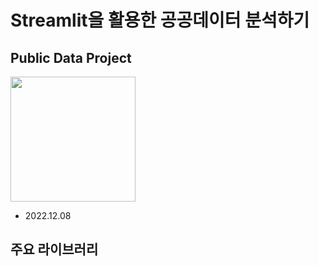 # Streamlit을 활용한 공공데이터 분석하기
## Public Data Project
<img src= "https://www.jbcia.or.kr/data/file/tour/989979588_UjOpQ6Ik_148118604411053.jpg" width="200" height="200">

- 2022.12.08

## 주요 라이브러리

